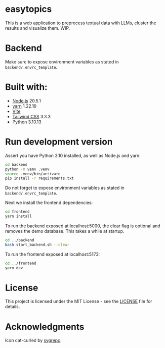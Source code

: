 # easytopics

This is a web application to preprocess textual data with LLMs, cluster the results and visualize them. WIP.

# Backend

Make sure to expose environment variables as stated in `backend/.envrc_template`.

# Built with:

- [Node.js](https://nodejs.org/en) 20.5.1
- [yarn](https://yarnpkg.com/) 1.22.19
- [Vite](https://vitejs.dev/)
- [Tailwind CSS](https://tailwindcss.com/) 3.3.3
- [Python](https://www.python.org/) 3.10.13

# Run development version

 Assert you have Python 3.10 installed, as well as Node.js and yarn.

```bash
cd backend
python -m venv .venv
source .venv/bin/activate
pip install -r requirements.txt
```

Do not forget to expose environment variables as stated in `backend/.envrc_template`.

Next we install the frontend dependencies:

```bash
cd frontend
yarn install
```

To run the backend exposed at localhost:5000, the clear flag is optional and removes the demo database. This takes a while at startup.

```bash
cd ../backend
bash start_backend.sh --clear
```

To run the frontend exposed at localhost:5173:

```bash
cd ../frontend
yarn dev
```

# License

This project is licensed under the MIT License - see the [LICENSE](LICENSE) file for details.

# Acknowledgments
Icon cat-curled by [svgrepo](https://www.svgrepo.com/svg/452950/cat-curled).